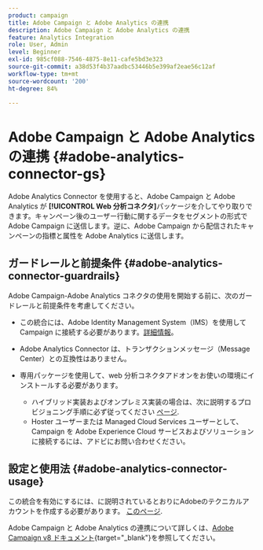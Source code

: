 ```yaml
---
product: campaign
title: Adobe Campaign と Adobe Analytics の連携
description: Adobe Campaign と Adobe Analytics の連携
feature: Analytics Integration
role: User, Admin
level: Beginner
exl-id: 985cf088-7546-4875-8e11-cafe5bd3e323
source-git-commit: a38d53f4b37aadbc53446b5e399af2eae56c12af
workflow-type: tm+mt
source-wordcount: '200'
ht-degree: 84%

---
```


# Adobe Campaign と Adobe Analytics の連携 {#adobe-analytics-connector-gs}

Adobe Analytics Connector を使用すると、Adobe Campaign と Adobe Analytics が **[!UICONTROL Web 分析コネクタ]**&#x200B;パッケージを介してやり取りできます。キャンペーン後のユーザー行動に関するデータをセグメントの形式で Adobe Campaign に送信します。逆に、Adobe Campaign から配信されたキャンペーンの指標と属性を Adobe Analytics に送信します。

## ガードレールと前提条件 {#adobe-analytics-connector-guardrails}

Adobe Campaign-Adobe Analytics コネクタの使用を開始する前に、次のガードレールと前提条件を考慮してください。

* この統合には、Adobe Identity Management System（IMS）を使用して Campaign に接続する必要があります。[詳細情報](../../integrations/using/about-adobe-id.md)。

* Adobe Analytics Connector は、トランザクションメッセージ（Message Center）との互換性はありません。

* 専用パッケージを使用して、web 分析コネクタアドオンをお使いの環境にインストールする必要があります。

   * ハイブリッド実装およびオンプレミス実装の場合は、次に説明するプロビジョニング手順に必ず従ってください [ページ](adobe-analytics-provisioning.md).
   * Hoster ユーザーまたは Managed Cloud Services ユーザーとして、Campaign を Adobe Experience Cloud サービスおよびソリューションに接続するには、アドビにお問い合わせください。


## 設定と使用法 {#adobe-analytics-connector-usage}

この統合を有効にするには、に説明されているとおりにAdobeのテクニカルアカウントを作成する必要があります。 [このページ](oauth-technical-account.md).

Adobe Campaign と Adobe Analytics の連携について詳しくは、[Adobe Campaign v8 ドキュメント](https://experienceleague.adobe.com/ja/docs/campaign/campaign-v8/connect/ac-aa){target="_blank"}を参照してください。
